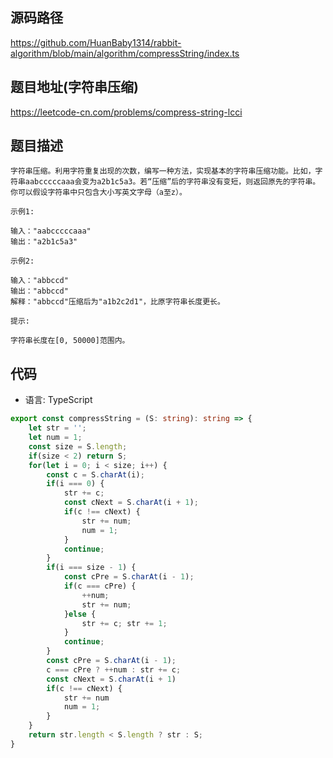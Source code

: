## 源码路径

https://github.com/HuanBaby1314/rabbit-algorithm/blob/main/algorithm/compressString/index.ts

## 题目地址(字符串压缩)

https://leetcode-cn.com/problems/compress-string-lcci

## 题目描述

```
字符串压缩。利用字符重复出现的次数，编写一种方法，实现基本的字符串压缩功能。比如，字符串aabcccccaaa会变为a2b1c5a3。若“压缩”后的字符串没有变短，则返回原先的字符串。你可以假设字符串中只包含大小写英文字母（a至z）。

示例1:

输入："aabcccccaaa"
输出："a2b1c5a3"

示例2:

输入："abbccd"
输出："abbccd"
解释："abbccd"压缩后为"a1b2c2d1"，比原字符串长度更长。

提示:

字符串长度在[0, 50000]范围内。
```

## 代码

- 语言: TypeScript

```typescript
export const compressString = (S: string): string => {
    let str = '';
    let num = 1;
    const size = S.length;
    if(size < 2) return S;
    for(let i = 0; i < size; i++) {
        const c = S.charAt(i);
        if(i === 0) {
            str += c;
            const cNext = S.charAt(i + 1);
            if(c !== cNext) {
                str += num;
                num = 1;
            }
            continue;
        }
        if(i === size - 1) {
            const cPre = S.charAt(i - 1);
            if(c === cPre) {
                ++num;
                str += num;
            }else {
                str += c; str += 1;
            }
            continue;
        }
        const cPre = S.charAt(i - 1);
        c === cPre ? ++num : str += c;
        const cNext = S.charAt(i + 1)
        if(c !== cNext) {
            str += num
            num = 1;
        }
    }
    return str.length < S.length ? str : S;
}
```

